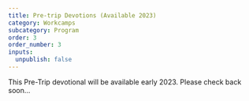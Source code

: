 ```yaml
---
title: Pre-trip Devotions (Available 2023)
category: Workcamps
subcategory: Program
order: 3
order_number: 3
inputs:
  unpublish: false
---
```

This Pre-Trip devotional will be available early 2023. Please check back soon…